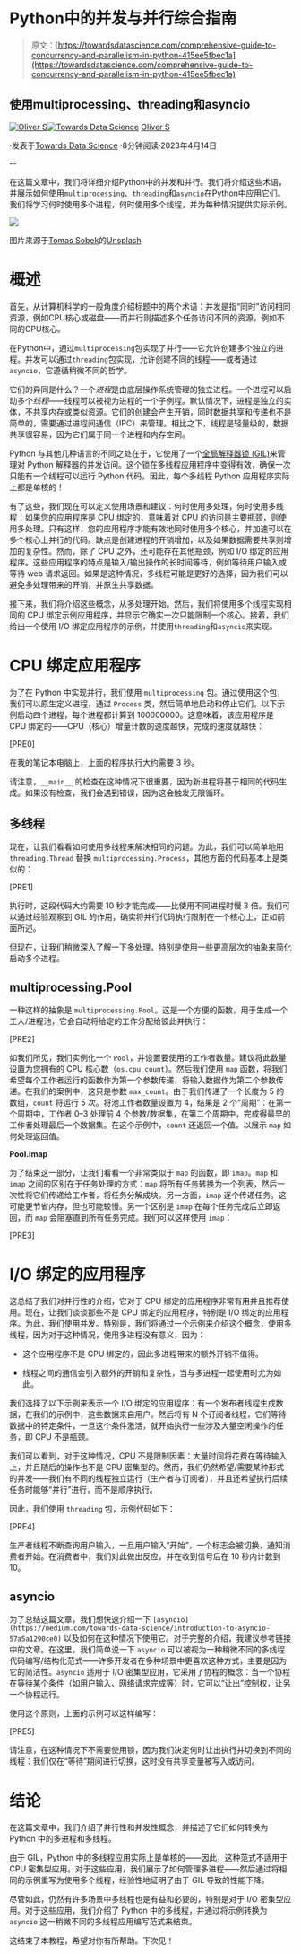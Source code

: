# Python中的并发与并行综合指南

> 原文：[https://towardsdatascience.com/comprehensive-guide-to-concurrency-and-parallelism-in-python-415ee5fbec1a](https://towardsdatascience.com/comprehensive-guide-to-concurrency-and-parallelism-in-python-415ee5fbec1a)

## 使用multiprocessing、threading和asyncio

[](https://medium.com/@hrmnmichaels?source=post_page-----415ee5fbec1a--------------------------------)[![Oliver S](../Images/b5ee0fa2d5fb115f62e2e9dfcb92afdd.png)](https://medium.com/@hrmnmichaels?source=post_page-----415ee5fbec1a--------------------------------)[](https://towardsdatascience.com/?source=post_page-----415ee5fbec1a--------------------------------)[![Towards Data Science](../Images/a6ff2676ffcc0c7aad8aaf1d79379785.png)](https://towardsdatascience.com/?source=post_page-----415ee5fbec1a--------------------------------) [Oliver S](https://medium.com/@hrmnmichaels?source=post_page-----415ee5fbec1a--------------------------------)

·发表于[Towards Data Science](https://towardsdatascience.com/?source=post_page-----415ee5fbec1a--------------------------------) ·8分钟阅读·2023年4月14日

--

在这篇文章中，我们将详细介绍Python中的并发和并行。我们将介绍这些术语，并展示如何使用`multiprocessing`、`threading`和`asyncio`在Python中应用它们。我们将学习何时使用多个进程，何时使用多个线程，并为每种情况提供实际示例。

![](../Images/d46b0e529b898fbbd9fbb143c1f18a48.png)

图片来源于[Tomas Sobek](https://unsplash.com/@tomas_nz?utm_source=unsplash&utm_medium=referral&utm_content=creditCopyText)的[Unsplash](https://unsplash.com/photos/plwud_FPvwU?utm_source=unsplash&utm_medium=referral&utm_content=creditCopyText)

# 概述

首先，从计算机科学的一般角度介绍标题中的两个术语：并发是指“同时”访问相同资源，例如CPU核心或磁盘——而并行则描述多个任务访问不同的资源，例如不同的CPU核心。

在Python中，通过`multiprocessing`包实现了并行——它允许创建多个独立的进程。并发可以通过`threading`包实现，允许创建不同的线程——或者通过`asyncio`，它遵循稍微不同的哲学。

它们的异同是什么？一个*进程*是由底层操作系统管理的独立进程。一个进程可以启动多个*线程*——线程可以被视为进程的一个子例程。默认情况下，进程是独立的实体，不共享内存或类似资源。它们的创建会产生开销，同时数据共享和传递也不是简单的，需要通过进程间通信（IPC）来管理。相比之下，线程是轻量级的，数据共享很容易，因为它们属于同一个进程和内存空间。

Python 与其他几种语言的不同之处在于，它使用了一个[全局解释器锁 (GIL)](https://betterprogramming.pub/pythons-gil-vs-c-with-mutexes-301b244e42)来管理对 Python 解释器的并发访问。这个锁在多线程应用程序中变得有效，确保一次只能有一个线程可以运行 Python 代码。因此，每个多线程 Python 应用程序实际上都是单核的！

有了这些，我们现在可以定义使用场景和建议：何时使用多处理，何时使用多线程：如果您的应用程序是 CPU 绑定的，意味着对 CPU 的访问是主要瓶颈，则使用多处理。只有这样，您的应用程序才能有效地同时使用多个核心，并加速可以在多个核心上并行的代码。缺点是创建进程的开销增加，以及如果数据需要共享则增加的复杂性。然而，除了 CPU 之外，还可能存在其他瓶颈，例如 I/O 绑定的应用程序。这些应用程序的特点是输入/输出操作的长时间等待，例如等待用户输入或等待 web 请求返回。如果是这种情况，多线程可能是更好的选择，因为我们可以避免多处理带来的开销，并原生共享数据。

接下来，我们将介绍这些概念，从多处理开始。然后，我们将使用多个线程实现相同的 CPU 绑定示例应用程序，并显示它确实一次只能限制一个核心。接着，我们给出一个使用 I/O 绑定应用程序的示例，并使用`threading`和`asyncio`来实现。

# **CPU 绑定应用程序**

为了在 Python 中实现并行，我们使用 `multiprocessing` 包。通过使用这个包，我们可以原生定义进程，通过 `Process` 类，然后简单地启动和停止它们。以下示例启动四个进程，每个进程都计算到 100000000。这意味着，该应用程序是 CPU 绑定的——CPU（核心）增量计数的速度越快，完成的速度就越快：

[PRE0]

在我的笔记本电脑上，上面的程序执行大约需要 3 秒。

请注意，`__main__` 的检查在这种情况下很重要，因为新进程将基于相同的代码生成。如果没有检查，我们会遇到错误，因为这会触发无限循环。

## **多线程**

现在，让我们看看如何使用多线程来解决相同的问题。为此，我们可以简单地用 `threading.Thread` 替换 `multiprocessing.Process`，其他方面的代码基本上是类似的：

[PRE1]

执行时，这段代码大约需要 10 秒才能完成——比使用不同进程时慢 3 倍。我们可以通过经验观察到 GIL 的作用，确实将并行代码执行限制在一个核心上，正如前面所述。

但现在，让我们稍微深入了解一下多处理，特别是使用一些更高层次的抽象来简化启动多个进程。

## **multiprocessing.Pool**

一种这样的抽象是 `multiprocessing.Pool`。这是一个方便的函数，用于生成一个工人/进程池，它会自动将给定的工作分配给彼此并执行：

[PRE2]

如我们所见，我们实例化一个 `Pool`，并设置要使用的工作者数量。建议将此数量设置为您拥有的 CPU 核心数（`os.cpu_count`）。然后我们使用 `map` 函数，将我们希望每个工作者运行的函数作为第一个参数传递，将输入数据作为第二个参数传递。在我们的案例中，这只是参数 `max_count`。由于我们传递了一个长度为 5 的数组，`count` 将运行 5 次。将池工作者数量设置为 4，结果是 2 个“周期”：在第一个周期中，工作者 0–3 处理前 4 个参数/数据集，在第二个周期中，完成得最早的工作者处理最后一个数据集。在这个示例中，`count` 还返回一个值，以展示 `map` 如何处理返回值。

**Pool.imap**

为了结束这一部分，让我们看看一个非常类似于 `map` 的函数，即 `imap`。`map` 和 `imap` 之间的区别在于任务处理的方式：`map` 将所有任务转换为一个列表，然后一次性将它们传递给工作者，将任务分解成块。另一方面，`imap` 逐个传递任务。这可能更节省内存，但也可能较慢。另一个区别是 `imap` 在每个任务完成后立即返回，而 `map` 会阻塞直到所有任务完成。我们可以这样使用 `imap`：

[PRE3]

# I/O 绑定的应用程序

这总结了我们对并行性的介绍，它对于 CPU 绑定的应用程序非常有用并且推荐使用。现在，让我们谈谈那些不是 CPU 绑定的应用程序，特别是 I/O 绑定的应用程序。为此，我们使用并发。特别是，我们将通过一个示例来介绍这个概念，使用多线程，因为对于这种情况，使用多进程没有意义，因为：

+   这个应用程序不是 CPU 绑定的，因此多进程带来的额外开销不值得。

+   线程之间的通信会引入额外的开销和复杂性，当与多进程一起使用时尤为如此。

我们选择了以下示例来表示一个 I/O 绑定的应用程序：有一个发布者线程生成数据，在我们的示例中，这些数据来自用户。然后将有 N 个订阅者线程，它们等待数据中的特定条件，一旦这个条件激活，就开始执行一些涉及大量空闲操作的任务，即 CPU 不是瓶颈。

我们可以看到，对于这种情况，CPU 不是限制因素：大量时间将花费在等待输入上，并且随后的操作也不是 CPU 密集型的。然而，我们仍然希望/需要某种形式的并发——我们有不同的线程独立运行（生产者与订阅者），并且还希望执行后续任务时能够“并行”进行，而不是顺序执行。

因此，我们使用 `threading` 包，示例代码如下：

[PRE4]

生产者线程不断查询用户输入，一旦用户输入“开始”，一个标志会被切换，通知消费者开始。在消费者中，我们对此做出反应，并在收到信号后在 10 秒内计数到 10。

## asyncio

为了总结这篇文章，我们想快速介绍一下 `[asyncio](https://medium.com/towards-data-science/introduction-to-asyncio-57a5a1290ce0)` 以及如何在这种情况下使用它。对于完整的介绍，我建议参考链接中的文章。在这里，我们简单说一下 `asyncio` 可以被视为一种稍微不同的多线程代码编写/结构化范式——许多开发者在多种场景中更喜欢这种方式，主要是因为它的简洁性。`asyncio` 适用于 I/O 密集型应用，它采用了协程的概念：当一个协程在等待某个条件（如用户输入、网络请求完成等）时，它可以“让出”控制权，让另一个协程运行。

使用这个原则，上面的示例可以这样编写：

[PRE5]

请注意，在这种情况下不需要使用锁，因为我们决定何时让出执行并切换到不同的线程：我们仅在“等待”期间进行切换，这时没有共享变量被写入或访问。

# 结论

在这篇文章中，我们介绍了并行性和并发性概念，并描述了它们如何转换为 Python 中的多进程和多线程。

由于 GIL，Python 中的多线程应用实际上是单核的——因此，这种范式不适用于 CPU 密集型应用。对于这些应用，我们展示了如何管理多进程——然后通过将相同的示例重写为使用多个线程，经验性地证明了由于 GIL 导致的性能下降。

尽管如此，仍然有许多场景中多线程也是有益和必要的，特别是对于 I/O 密集型应用。对于这些应用，我们介绍了 Python 中的多线程，并通过将示例转换为 `asyncio` 这一稍微不同的多线程应用编写范式来结束。

这结束了本教程，希望对你有所帮助。下次见！
